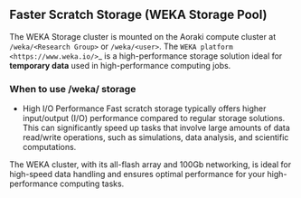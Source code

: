 ## Faster Scratch Storage (WEKA Storage Pool)


The WEKA Storage cluster is mounted on the Aoraki compute cluster at ``/weka/<Research Group>`` or ``/weka/<user>``. The `WEKA platform <https://www.weka.io/>`_ is a high-performance storage solution ideal for **temporary data** used in high-performance computing jobs.

### When to use /weka/ storage

* High I/O Performance
   Fast scratch storage typically offers higher input/output (I/O) performance compared to regular storage solutions. This can significantly speed up tasks that involve large amounts of data read/write operations, such as simulations, data analysis, and scientific computations.


The WEKA cluster, with its all-flash array and 100Gb networking, is ideal for high-speed data handling and ensures optimal performance for your high-performance computing tasks.